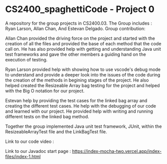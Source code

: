 # CS2400_spaghettiCode - Project 0
A repository for the group projects in CS2400.03. The Group includes : Ryan Larson, Allan Chan, And Estevan Delgado. 
Group contribution: 

Allan Chan provided the driving force on the project and started with the creation of all the files and provided the base of each method that the code call on. He has also 
provided help with getting and understanding Java unit test frameworks and gave the other members a guiding hand on the execution of testing.

Ryan Larson provided help with showing how to use vscode's debug mode to understand and provide a deeper look into the issues of the code during the creation of the methods
in begining stages of the project. He also helped created the Resizeable Array bag testing for the project and helped with the Big O notation for our project.

Estevan help by providing the test cases for the linked bag array and creating the different test cases. He help with the debugging of our code and learned with our project.
He provided help with writing and running different tests on the linked bag method.

Together the group implemented Java unit test framework, JUnit, within the ResizeableArrayTest file and the LinkBagTest file. 

Link to our code video : 

Link to our Javadoc start page : https://index-mocha-two.vercel.app/index-files/index-1.html

